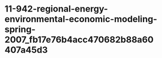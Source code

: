 # 11-942-regional-energy-environmental-economic-modeling-spring-2007_fb17e76b4acc470682b88a60407a45d3